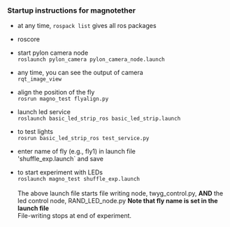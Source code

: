 ### Startup instructions for magnotether

- at any time, `rospack list` gives all ros packages


- roscore
- start pylon camera node <br> `roslaunch pylon_camera pylon_camera_node.launch`
- any time, you can see the output of camera <br> `rqt_image_view`

- align the position of the fly <br> `rosrun magno_test flyalign.py`

- launch led service <br> `roslaunch basic_led_strip_ros basic_led_strip.launch`

- to test lights <br> `rosrun basic_led_strip_ros test_service.py`

- enter name of fly (e.g., fly1) in launch file <br> 'shuffle_exp.launch` and save

- to start experiment with LEDs 
   <br> `roslaunch magno_test shuffle_exp.launch` <br><br>
The above launch file starts file writing node, twyg_control.py, **AND** the led control node, RAND_LED_node.py
**Note that fly name is set in the launch file**
   <br> File-writing stops at end of experiment.
 
